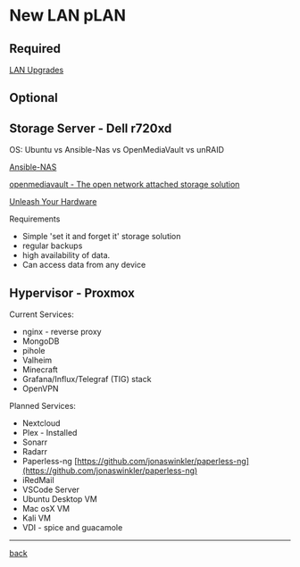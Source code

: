 # New LAN pLAN

## Required

[LAN Upgrades](New%20LAN%20pLAN%20e7b7549eca45466cb9fb94aa088349ca/LAN%20Upgrades%208b0d7ea6a0bd43aa9251ce6823102e66.csv)

## Optional

## Storage Server - Dell r720xd

OS: Ubuntu vs Ansible-Nas vs OpenMediaVault vs unRAID

[Ansible-NAS](https://davidstephens.uk/ansible-nas/)

[openmediavault - The open network attached storage solution](https://www.openmediavault.org/)

[Unleash Your Hardware](https://unraid.net/)

Requirements

- Simple 'set it and forget it' storage solution
- regular backups
- high availability of data.
- Can access data from any device

## Hypervisor - Proxmox

Current Services: 

- nginx - reverse proxy
- MongoDB
- pihole
- Valheim
- Minecraft
- Grafana/Influx/Telegraf (TIG) stack
- OpenVPN

Planned Services:

- Nextcloud
- Plex - Installed
- Sonarr
- Radarr
- Paperless-ng [https://github.com/jonaswinkler/paperless-ng](https://github.com/jonaswinkler/paperless-ng)
- iRedMail
- VSCode Server
- Ubuntu Desktop VM
- Mac osX VM
- Kali VM
- VDI - spice and guacamole

---
[back](./README.md)

